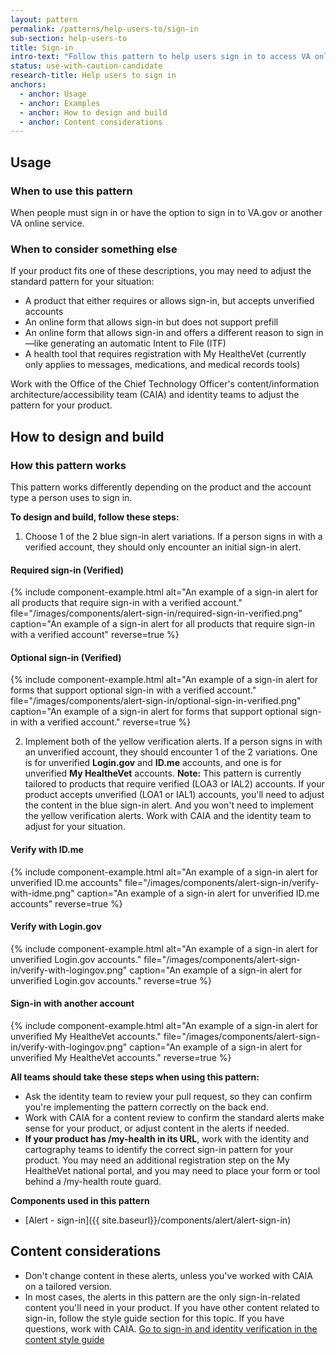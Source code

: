 ```yaml
---
layout: pattern
permalink: /patterns/help-users-to/sign-in
sub-section: help-users-to
title: Sign-in
intro-text: "Follow this pattern to help users sign in to access VA online services."
status: use-with-caution-candidate
research-title: Help users to sign in
anchors:
  - anchor: Usage
  - anchor: Examples
  - anchor: How to design and build
  - anchor: Content considerations
---
```


## Usage

### When to use this pattern

When people must sign in or have the option to sign in to VA.gov or another VA online service.

### When to consider something else

If your product fits one of these descriptions, you may need to adjust the standard pattern for your situation:

* A product that either requires or allows sign-in, but accepts unverified accounts
* An online form that allows sign-in but does not support prefill
* An online form that allows sign-in and offers a different reason to sign in—like generating an automatic Intent to File (ITF)
* A health tool that requires registration with My HealtheVet (currently only applies to messages, medications, and medical records tools)

Work with the Office of the Chief Technology Officer's content/information architecture/accessibility team (CAIA) and identity teams to adjust the pattern for your product.

## How to design and build

### How this pattern works
This pattern works differently depending on the product and the account type a person uses to sign in.

**To design and build, follow these steps:**

1. Choose 1 of the 2 blue sign-in alert variations. If a person signs in with a verified account, they should only encounter an initial sign-in alert.
  #### Required sign-in (Verified)
  {% include component-example.html alt="An example of a sign-in alert for all products that require sign-in with a verified account." file="/images/components/alert-sign-in/required-sign-in-verified.png" caption="An example of a sign-in alert for all products that require sign-in with a verified account" reverse=true %}

  #### Optional sign-in (Verified)
  {% include component-example.html alt="An example of a sign-in alert for forms that support optional sign-in with a verified account." file="/images/components/alert-sign-in/optional-sign-in-verified.png" caption="An example of a sign-in alert for forms that support optional sign-in with a verified account." reverse=true %}

2. Implement both of the yellow verification alerts. If a person signs in with an unverified account, they should encounter 1 of the 2 variations. One is for unverified **Login.gov** and **ID.me** accounts, and one is for unverified **My HealtheVet** accounts.
  **Note:** This pattern is currently tailored to products that require verified (LOA3 or IAL2) accounts. If your product accepts unverified (LOA1 or IAL1) accounts, you'll need to adjust the content in the blue sign-in alert. And you won't need to implement the yellow verification alerts. Work with CAIA and the identity team to adjust for your situation.

  #### Verify with ID.me
  {% include component-example.html alt="An example of a sign-in alert for unverified ID.me accounts" file="/images/components/alert-sign-in/verify-with-idme.png" caption="An example of a sign-in alert for unverified ID.me accounts" reverse=true %}

  #### Verify with Login.gov
  {% include component-example.html alt="An example of a sign-in alert for unverified Login.gov accounts." file="/images/components/alert-sign-in/verify-with-logingov.png" caption="An example of a sign-in alert for unverified Login.gov accounts." reverse=true %}

  #### Sign-in with another account
  {% include component-example.html alt="An example of a sign-in alert for unverified My HealtheVet accounts." file="/images/components/alert-sign-in/verify-with-logingov.png" caption="An example of a sign-in alert for unverified My HealtheVet accounts." reverse=true %}

**All teams should take these steps when using this pattern:**

* Ask the identity team to review your pull request, so they can confirm you're implementing the pattern correctly on the back end.
* Work with CAIA for a content review to confirm the standard alerts make sense for your product, or adjust content in the alerts if needed.
* **If your product has /my-health in its URL**, work with the identity and cartography teams to identify the correct sign-in pattern for your product. You may need an additional registration step on the My HealtheVet national portal, and you may need to place your form or tool behind a /my-health route guard.

**Components used in this pattern**

* [Alert - sign-in]({{ site.baseurl}}/components/alert/alert-sign-in)

## Content considerations

* Don't change content in these alerts, unless you've worked with CAIA on a tailored version.
* In most cases, the alerts in this pattern are the only sign-in-related content you'll need in your product. If you have other content related to sign-in, follow the style guide section for this topic. If you have questions, work with CAIA.
  [Go to sign-in and identity verification in the content style guide](https://design.va.gov/content-style-guide/specific-topics-and-programs/sign-in-and-identity-verification)
